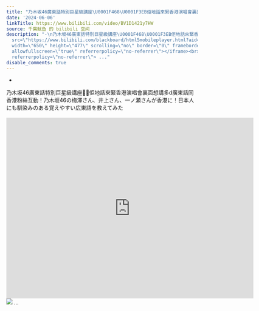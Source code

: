 ```yaml
---
title: "乃木坂46廣東話特別巨星級講座\U0001F468‍\U0001F3EB佢地話來緊香港演唱會裏面想講多d廣東話同香港粉絲互動！"
date: '2024-06-06'
linkTitle: https://www.bilibili.com/video/BV1D1421y7HW
source: 千葉鱿鱼 的 bilibili 空间
description: "-\n乃木坂46廣東話特別巨星級講座\U0001F468‍\U0001F3EB佢地話來緊香港演唱會裏面想講多d廣東話同香港粉絲互動！乃木坂46の梅澤さん、井上さん、一ノ瀬さんが香港に！日本人にも馴染みのある覚えやすい広東語を教えてみた<br><br><iframe
  src=\"https://www.bilibili.com/blackboard/html5mobileplayer.html?aid=1555486222&amp;high_quality=1&amp;autoplay=0\"
  width=\"650\" height=\"477\" scrolling=\"no\" border=\"0\" frameborder=\"no\" framespacing=\"0\"
  allowfullscreen=\"true\" referrerpolicy=\"no-referrer\"></iframe><br><img src=\"http://i2.hdslb.com/bfs/archive/1255db2666676eed3e6d12edf9388ff2c006e7d6.jpg\"
  referrerpolicy=\"no-referrer\"> ..."
disable_comments: true
---
```

-
乃木坂46廣東話特別巨星級講座👨‍🏫佢地話來緊香港演唱會裏面想講多d廣東話同香港粉絲互動！乃木坂46の梅澤さん、井上さん、一ノ瀬さんが香港に！日本人にも馴染みのある覚えやすい広東語を教えてみた<br><br><iframe src="https://www.bilibili.com/blackboard/html5mobileplayer.html?aid=1555486222&amp;high_quality=1&amp;autoplay=0" width="650" height="477" scrolling="no" border="0" frameborder="no" framespacing="0" allowfullscreen="true" referrerpolicy="no-referrer"></iframe><br><img src="http://i2.hdslb.com/bfs/archive/1255db2666676eed3e6d12edf9388ff2c006e7d6.jpg" referrerpolicy="no-referrer"> ...